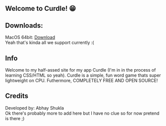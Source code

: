 ## Welcome to Curdle! 😁

## Downloads:
MacOS 64bit: [Download]([url](https://github.com/darkmatter684/Curdle/raw/ea63b46d73c617b7893bdca11566b319f3743142/CurdleMacOS-64.zip))<br/>
Yeah that's kinda all we support currently :(

## Info
Welcome to my half-assed site for my app Curdle (I'm in in the process of learning CSS/HTML so yeah). Curdle is a simple, fun word game thats super lightweight on CPU. Futhermore, COMPLETELY FREE AND OPEN SOURCE!

## Credits
Developed by: Abhay Shukla <br/>
Ok there's probably more to add here but I have no clue so for now pretend is there ;)
